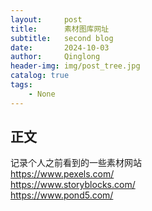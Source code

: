 ```yaml
---
layout:     post
title:      素材图库网址
subtitle:   second blog
date:       2024-10-03
author:     Qinglong
header-img: img/post_tree.jpg
catalog: true
tags:
    - None
---
```


## 正文
记录个人之前看到的一些素材网站   
<https://www.pexels.com/>   
<https://www.storyblocks.com/>    
<https://www.pond5.com/>   

